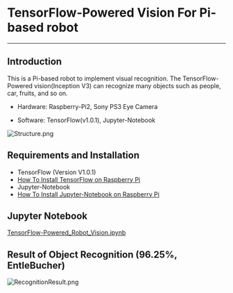 # TensorFlow-Powered Vision For Pi-based robot

***

## Introduction

This is a Pi-based robot to implement visual recognition. The TensorFlow-Powered vision(Inception V3) can recognize many objects such as people, car, fruits, and so on. 

* Hardware: Raspberry-Pi2, Sony PS3 Eye Camera

* Software: TensorFlow(v1.0.1), Jupyter-Notebook

![Structure.png](https://github.com/leehaesung/TensorFlow-Powered_Robot_Vision/blob/master/ImageFiles/Structure.png)

## Requirements and Installation

* TensorFlow (Version V1.0.1) 
 * [How To Install TensorFlow on Raspberry Pi](https://www.instructables.com/id/Google-Tensorflow-on-Rapsberry-Pi/)
* Jupyter-Notebook 
 * [How To Install Jupyter-Notebook on Raspberry Pi](https://www.instructables.com/id/Jupyter-Notebook-on-Raspberry-Pi/)
 

## Jupyter Notebook

[TensorFlow-Powered_Robot_Vision.ipynb](https://github.com/leehaesung/TensorFlow-Powered_Robot_Vision/blob/master/TensorFlow-Powered_Robot_Vision.ipynb)

## Result of Object Recognition (96.25%, EntleBucher)

![RecognitionResult.png](https://github.com/leehaesung/TensorFlow-Powered_Robot_Vision/blob/master/ImageFiles/Result_96.25.png)
